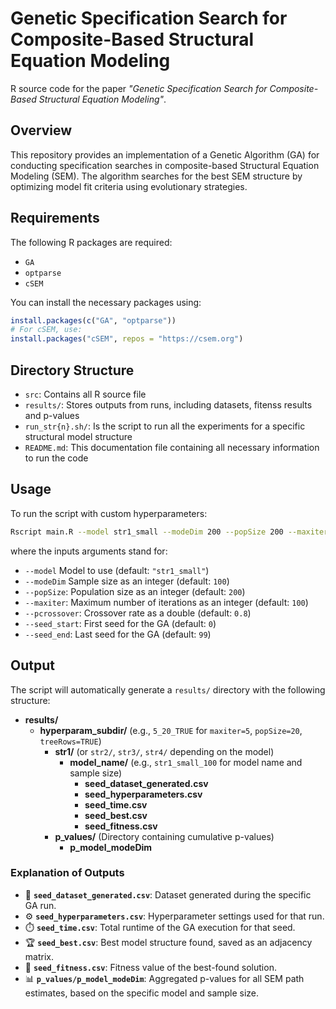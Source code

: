 # Genetic Specification Search for Composite-Based Structural Equation Modeling

R source code for the paper *"Genetic Specification Search for Composite-Based Structural Equation Modeling"*.

## Overview
This repository provides an implementation of a Genetic Algorithm (GA) for conducting specification searches in composite-based Structural Equation Modeling (SEM). 
The algorithm searches for the best SEM structure by optimizing model fit criteria using evolutionary strategies.

## Requirements 
The following R packages are required: 
- `GA`
- `optparse`
- `cSEM`

You can install the necessary packages using:

```r
install.packages(c("GA", "optparse"))
# For cSEM, use:
install.packages("cSEM", repos = "https://csem.org")
```

## Directory Structure
- `src`: Contains all R source file 
- `results/`: Stores outputs from runs, including datasets, fitenss results and p-values
- `run_str{n}.sh/`: Is the script to run all the experiments for a specific structural model structure
- `README.md`: This documentation file containing all necessary information to run the code

## Usage

To run the script with custom hyperparameters:

``` bash
Rscript main.R --model str1_small --modeDim 200 --popSize 200 --maxiter 100 --pcrossover 0.8 --seed_start 0 --seed_end 99
```

where the inputs arguments stand for: 
* `--model` Model to use (default:
`"str1_small"`) 
* `--modeDim` Sample size as an integer (default:
`100`) 
* `--popSize`: Population size as an integer (default: `200`) 
* `--maxiter`: Maximum number of iterations as an integer (default:
`100`) 
* `--pcrossover`: Crossover rate as a double (default: `0.8`) 
* `--seed_start`: First seed for the GA (default: `0`) 
* `--seed_end`: Last seed for the GA (default: `99`)

## Output

The script will automatically generate a `results/` directory with the following structure:


- **results/**
  - **hyperparam_subdir/** (e.g., `5_20_TRUE` for `maxiter=5`, `popSize=20`, `treeRows=TRUE`)
    - **str1/** (or `str2/`, `str3/`, `str4/` depending on the model)
      - **model_name/** (e.g., `str1_small_100` for model name and sample size)
        - **seed_dataset_generated.csv** 
        - **seed_hyperparameters.csv**
        - **seed_time.csv**
        - **seed_best.csv**
        - **seed_fitness.csv**
    - **p_values/** (Directory containing cumulative p-values)
      - **p_model_modeDim**

### Explanation of Outputs

- 📄 **`seed_dataset_generated.csv`**: Dataset generated during the specific GA run.
- ⚙️ **`seed_hyperparameters.csv`**: Hyperparameter settings used for that run.
- ⏱️ **`seed_time.csv`**: Total runtime of the GA execution for that seed.
- 🏆 **`seed_best.csv`**: Best model structure found, saved as an adjacency matrix.
- 💪 **`seed_fitness.csv`**: Fitness value of the best-found solution.
- 📊 **`p_values/p_model_modeDim`**: Aggregated p-values for all SEM path estimates, based on the specific model and sample size.